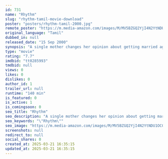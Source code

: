 ```yaml
---
id: 731
name: "Rhythm"
slug: "rhythm-tamil-movie-download"
poster: "posters/rhythm-tamil-2000.jpg"
remote_poster: "https://m.media-amazon.com/images/M/MV5BZGQ2YjI4N2YtNDU1OC00NDc4LWExMDQtMTI4YzRmYjQ4M2I4XkEyXkFqcGdeQXVyMTEzNzg0Mjkx._V1_SX300.jpg"
original_language: "Tamil"
dubbed_in: null
released_date: "15 Sep 2000"
synopsis: "A single mother changes her opinion about getting married again after meeting a single man and discovering that both of them have a similar past concerning their spouses."
type: "movie"
rating: "7.7"
imdbid: "tt0285993"
tmdbid: null
views: 0
likes: 0
dislikes: 0
author_id: 1
trailer_url: null
runtime: "140 min"
is_featured: 0
is_active: 1
is_comingsoon: 0
seo_title: "Rhythm"
seo_description: "A single mother changes her opinion about getting married again after meeting a single man and discovering that both of them have a similar past concerning their spouses."
seo_keywords: "\"Rhythm\""
seo_image: "https://m.media-amazon.com/images/M/MV5BZGQ2YjI4N2YtNDU1OC00NDc4LWExMDQtMTI4YzRmYjQ4M2I4XkEyXkFqcGdeQXVyMTEzNzg0Mjkx._V1_SX300.jpg"
screenshots: null
redirect_to: null
social_shares: 0
created_at: 2025-03-21 16:35:15
updated_at: 2025-03-21 16:35:15
---
```


